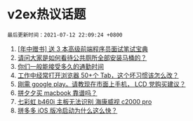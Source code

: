 # v2ex热议话题

`最后更新时间：2021-07-12 22:09:24 +0800`

1. [[年中赠书] 送 3 本高级前端程序员面试笔试宝典](https://www.v2ex.com/t/788917)
1. [请问大家是如何看待公共厕所全部安装马桶的？](https://www.v2ex.com/t/788972)
1. [你们一般能接受多久的通勤时间](https://www.v2ex.com/t/788898)
1. [工作中经常打开浏览器 50+个 Tab，这个坏习惯该怎么改？](https://www.v2ex.com/t/789057)
1. [刚需 google play。请教现在市面上手机， LCD 党购买建议？](https://www.v2ex.com/t/788973)
1. [拼夕夕买 macbook 靠谱吗？](https://www.v2ex.com/t/788920)
1. [七彩虹 b460i 主板无法识别 海康威视 c2000 pro](https://www.v2ex.com/t/788944)
1. [拼多多 iOS 版冷启动为什么这么快？](https://www.v2ex.com/t/788942)

